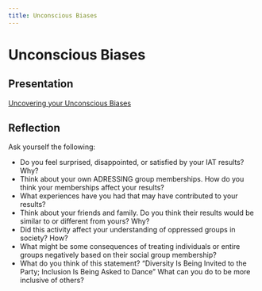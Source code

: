 ```yaml
---
title: Unconscious Biases
---
```


# Unconscious Biases

## Presentation
[Uncovering your Unconscious Biases](https://docs.google.com/presentation/d/1PviI0Nc4o1FvhoX3vg0EOTvWY3EFRv4NrzfRRlsueiM/edit#slide=id.g70985d7e8_0_0)

## Reflection
Ask yourself the following:
+ Do you feel surprised, disappointed, or satisfied by your IAT results? Why?
+ Think about your own ADRESSING group memberships.  How do you think your memberships affect your results?
+ What experiences have you had that may have contributed to your results?
+ Think about your friends and family. Do you think their results would be similar to or different from yours? Why?
+ Did this activity affect your understanding of oppressed groups in society? How?
+ What might be some consequences of treating individuals or entire groups negatively based on their social group membership?
+ What do you think of this statement? “Diversity Is Being Invited to the Party; Inclusion Is Being Asked to Dance” What can you do to be more inclusive of others?
